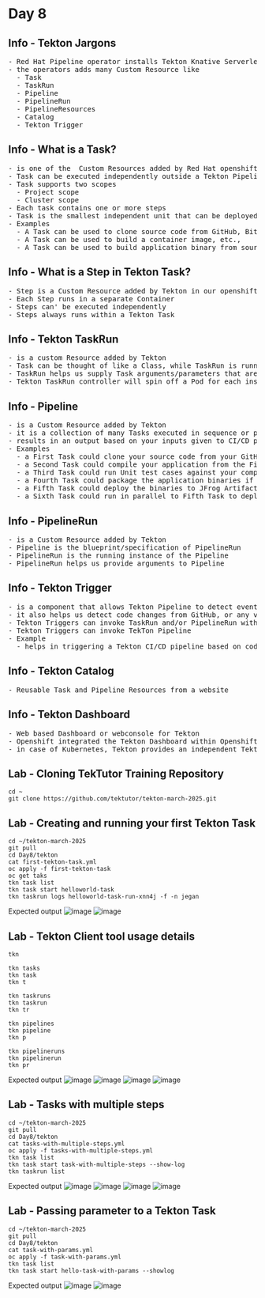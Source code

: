 # Day 8

## Info - Tekton Jargons
<pre>
- Red Hat Pipeline operator installs Tekton Knative Serverless Pipeline framework into Openshift
- the operators adds many Custom Resource like
  - Task
  - TaskRun
  - Pipeline
  - PipelineRun
  - PipelineResources
  - Catalog
  - Tekton Trigger
</pre>


## Info - What is a Task?
<pre>
- is one of the  Custom Resources added by Red Hat openshift operator using CRD
- Task can be executed independently outside a Tekton Pipeline
- Task supports two scopes
  - Project scope
  - Cluster scope
- Each task contains one or more steps
- Task is the smallest independent unit that can be deployed in Tekton under Openshift/Kubernetes
- Examples
  - A Task can be used to clone source code from GitHub, BitBucket, GitLab, any version control
  - A Task can be used to build a container image, etc.,
  - A Task can be used to build application binary from source code, etc.,
</pre>

## Info - What is a Step in Tekton Task?
<pre>
- Step is a Custom Resource added by Tekton in our openshift cluster using Custom Resource Definition(CRD)
- Each Step runs in a separate Container
- Steps can' be executed independently
- Steps always runs within a Tekton Task
</pre>

## Info - Tekton TaskRun
<pre>
- is a custom Resource added by Tekton
- Task can be thought of like a Class, while TaskRun is running instance of a Task
- TaskRun helps us supply Task arguments/parameters that are required for a Task to run
- Tekton TaskRun controller will spin off a Pod for each instance of TaskRun
</pre>

## Info - Pipeline
<pre>
- is a Custom Resource added by Tekton
- it is a collection of many Tasks executed in sequence or parallel
- results in an output based on your inputs given to CI/CD pipeline
- Examples
  - a First Task could clone your source code from your GitHub Repository
  - a Second Task could compile your application from the First Task clones the source code
  - a Third Task could run Unit test cases against your compiled application binary if the Second Task succeeds
  - a Fourth Task could package the application binaries if the Third Task succeeds
  - a Fifth Task could deploy the binaries to JFrog Artifactory Server or Sonatype Nexus Server if the Fourth Task succeeds
  - a Sixth Task could run in parallel to Fifth Task to deploy the microservice(application) to Openshift if Fourth Task succeeds
</pre>

## Info - PipelineRun
<pre>
- is a Custom Resource added by Tekton
- Pipeline is the blueprint/specification of PipelineRun
- PipelineRun is the running instance of the Pipeline
- PipelineRun helps us provide arguments to Pipeline
</pre>

## Info - Tekton Trigger
<pre>
- is a component that allows Tekton Pipeline to detect events from variety of sources
- it also helps us detect code changes from GitHub, or any version control
- Tekton Triggers can invoke TaskRun and/or PipelineRun with the parameters retrieved from events
- Tekton Triggers can invoke TekTon Pipeline
- Example
  - helps in triggering a Tekton CI/CD pipeline based on code commit to GitHub repo or similar version controls
</pre>

## Info - Tekton Catalog
<pre>
- Reusable Task and Pipeline Resources from a website
</pre>

## Info - Tekton Dashboard
<pre>
- Web based Dashboard or webconsole for Tekton
- Openshift integrated the Tekton Dashboard within Openshift webconsole
- in case of Kubernetes, Tekton provides an independent Tekton Dashboard that can be accessed outside the Kubernetes cluster
</pre>

## Lab - Cloning TekTutor Training Repository
```
cd ~
git clone https://github.com/tektutor/tekton-march-2025.git
```

## Lab - Creating and running your first Tekton Task
```
cd ~/tekton-march-2025
git pull
cd Day8/tekton
cat first-tekton-task.yml
oc apply -f first-tekton-task
oc get taks
tkn task list
tkn task start helloworld-task
tkn taskrun logs helloworld-task-run-xnn4j -f -n jegan
```

Expected output
![image](https://github.com/user-attachments/assets/b8b95cf9-e759-4765-838b-7bf533fa43a0)
![image](https://github.com/user-attachments/assets/4ebd983d-3f55-428c-8a09-0c31113ed8b5)

## Lab - Tekton Client tool usage details
```
tkn

tkn tasks
tkn task
tkn t

tkn taskruns
tkn taskrun
tkn tr

tkn pipelines
tkn pipeline
tkn p

tkn pipelineruns
tkn pipelinerun
tkn pr
```

Expected output
![image](https://github.com/user-attachments/assets/3d3670ff-535d-4e36-86a0-ab13fc6ce58e)
![image](https://github.com/user-attachments/assets/a0fb4ed0-8db9-4fd6-aab2-e0686582f2fc)
![image](https://github.com/user-attachments/assets/05499b28-4a68-46af-9ebb-a5374c319bde)
![image](https://github.com/user-attachments/assets/7cdfc74d-219a-4071-93d5-8c42c52698fe)

## Lab - Tasks with multiple steps
```
cd ~/tekton-march-2025
git pull
cd Day8/tekton
cat tasks-with-multiple-steps.yml
oc apply -f tasks-with-multiple-steps.yml
tkn task list
tkn task start task-with-multiple-steps --show-log
tkn taskrun list
```

Expected output
![image](https://github.com/user-attachments/assets/ff4308af-795f-4abc-b4b6-47cc77e8bcff)
![image](https://github.com/user-attachments/assets/573cd1bd-86e2-44ab-becf-e5aa915e4532)
![image](https://github.com/user-attachments/assets/d6397d01-4da2-4368-9f31-bc0be5461202)
![image](https://github.com/user-attachments/assets/0f81c13d-2c97-4bba-82b3-eb1ec844ac75)

## Lab - Passing parameter to a Tekton Task
```
cd ~/tekton-march-2025
git pull
cd Day8/tekton
cat task-with-params.yml
oc apply -f task-with-params.yml
tkn task list
tkn task start hello-task-with-params --showlog
```

Expected output
![image](https://github.com/user-attachments/assets/268102d1-7497-43a2-8b99-d188f0797626)
![image](https://github.com/user-attachments/assets/d57e3e00-bf13-4b91-8ae9-a21b764f56d0)
